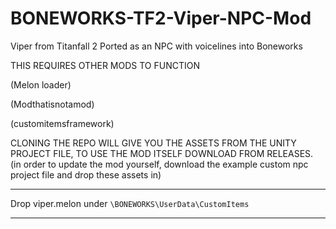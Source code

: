 # BONEWORKS-TF2-Viper-NPC-Mod
Viper from Titanfall 2 Ported as an NPC with voicelines into Boneworks

THIS REQUIRES OTHER MODS TO FUNCTION

(Melon loader)

(Modthatisnotamod)

(customitemsframework)


CLONING THE REPO WILL GIVE YOU THE ASSETS FROM THE UNITY PROJECT FILE, TO USE THE MOD ITSELF DOWNLOAD FROM RELEASES.
(in order to update the mod yourself, download the example custom npc project file and drop these assets in)
____________________________________________________________
Drop viper.melon under `\BONEWORKS\UserData\CustomItems`
____________________________________________________________
